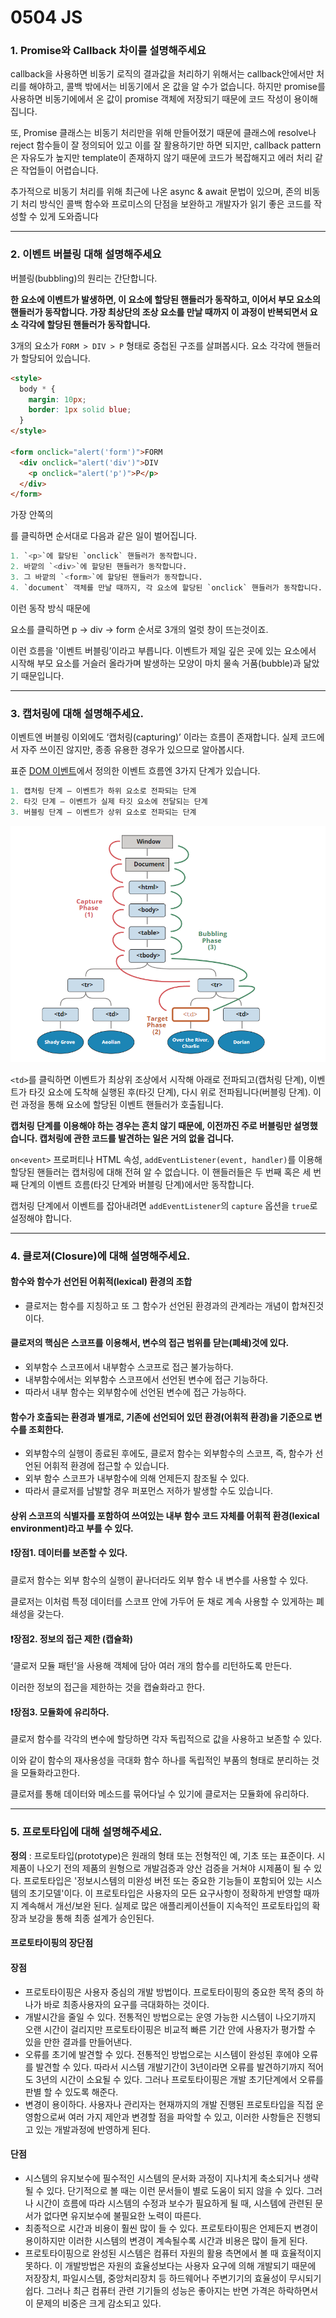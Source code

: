 # 0504 JS

### 1. Promise와 Callback 차이를 설명해주세요

 callback을 사용하면 비동기 로직의 결과값을 처리하기 위해서는 callback안에서만 처리를 해야하고, 콜백 밖에서는 비동기에서 온 값을 알 수가 없습니다. 하지만 promise를 사용하면 비동기에에서 온 값이 promise 객체에 저장되기 때문에 코드 작성이 용이해집니다.

또, Promise 클래스는 비동기 처리만을 위해 만들어졌기 때문에 클래스에 resolve나 reject 함수들이 잘 정의되어 있고 이를 잘 활용하기만 하면 되지만, callback pattern은 자유도가 높지만 template이 존재하지 않기 때문에 코드가 복잡해지고 에러 처리 같은 작업들이 어렵습니다.

추가적으로 비동기 처리를 위해 최근에 나온 async & await 문법이 있으며,
존의 비동기 처리 방식인 콜백 함수와 프로미스의 단점을 보완하고 개발자가 읽기 좋은 코드를 작성할 수 있게 도와줍니다

---

### 2. 이벤트 버블링 대해 설명해주세요

버블링(bubbling)의 원리는 간단합니다.

**한 요소에 이벤트가 발생하면, 이 요소에 할당된 핸들러가 동작하고, 이어서 부모 요소의 핸들러가 동작합니다. 가장 최상단의 조상 요소를 만날 때까지 이 과정이 반복되면서 요소 각각에 할당된 핸들러가 동작합니다.**

3개의 요소가 `FORM > DIV > P` 형태로 중첩된 구조를 살펴봅시다. 요소 각각에 핸들러가 할당되어 있습니다.

```html
<style>
  body * {
    margin: 10px;
    border: 1px solid blue;
  }
</style>

<form onclick="alert('form')">FORM
  <div onclick="alert('div')">DIV
    <p onclick="alert('p')">P</p>
  </div>
</form>
```



가장 안쪽의 <p>를 클릭하면 순서대로 다음과 같은 일이 벌어집니다.

```python
1. `<p>`에 할당된 `onclick` 핸들러가 동작합니다.
2. 바깥의 `<div>`에 할당된 핸들러가 동작합니다.
3. 그 바깥의 `<form>`에 할당된 핸들러가 동작합니다.
4. `document` 객체를 만날 때까지, 각 요소에 할당된 `onclick` 핸들러가 동작합니다.
```



이런 동작 방식 때문에 <p> 요소를 클릭하면 p → div → form 순서로 3개의 얼럿 창이 뜨는것이죠.

이런 흐름을 '이벤트 버블링’이라고 부릅니다. 이벤트가 제일 깊은 곳에 있는 요소에서 시작해 부모 요소를 거슬러 올라가며 발생하는 모양이 마치 물속 거품(bubble)과 닮았기 때문입니다.

---

### 3. 캡처링에 대해 설명해주세요.

이벤트엔 버블링 이외에도 ‘캡처링(capturing)’ 이라는 흐름이 존재합니다. 실제 코드에서 자주 쓰이진 않지만, 종종 유용한 경우가 있으므로 알아봅시다.

표준 [DOM 이벤트](http://www.w3.org/TR/DOM-Level-3-Events/)에서 정의한 이벤트 흐름엔 3가지 단계가 있습니다.

```python
1. 캡처링 단계 – 이벤트가 하위 요소로 전파되는 단계
2. 타깃 단계 – 이벤트가 실제 타깃 요소에 전달되는 단계
3. 버블링 단계 – 이벤트가 상위 요소로 전파되는 단계
```

![111](README.assets/111.PNG)

`<td>`를 클릭하면 이벤트가 최상위 조상에서 시작해 아래로 전파되고(캡처링 단계), 이벤트가 타깃 요소에 도착해 실행된 후(타깃 단계), 다시 위로 전파됩니다(버블링 단계). 이런 과정을 통해 요소에 할당된 이벤트 핸들러가 호출됩니다.

**캡처링 단계를 이용해야 하는 경우는 흔치 않기 때문에, 이전까진 주로 버블링만 설명했습니다. 캡처링에 관한 코드를 발견하는 일은 거의 없을 겁니다.**

`on<event>` 프로퍼티나 HTML 속성, `addEventListener(event, handler)`를 이용해 할당된 핸들러는 캡처링에 대해 전혀 알 수 없습니다. 이 핸들러들은 두 번째 혹은 세 번째 단계의 이벤트 흐름(타깃 단계와 버블링 단계)에서만 동작합니다.

캡처링 단계에서 이벤트를 잡아내려면 `addEventListener`의 `capture` 옵션을 `true`로 설정해야 합니다.

---

### 4. 클로져(Closure)에 대해 설명해주세요.

#### 함수와 함수가 선언된 어휘적(lexical) 환경의 조합

- 클로저는 함수를 지칭하고 또 그 함수가 선언된 환경과의 관계라는 개념이 합쳐진것이다.

#### 클로저의 핵심은 스코프를 이용해서, 변수의 접근 범위를 닫는(폐쇄)것에 있다.

- 외부함수 스코프에서 내부함수 스코프로 접근 불가능하다.
- 내부함수에서는 외부함수 스코프에서 선언된 변수에 접근 기능하다.
- 따라서 내부 함수는 외부함수에 선언된 변수에 접근 가능하다.

#### 함수가 호출되는 환경과 별개로, 기존에 선언되어 있던 환경(어휘적 환경)을 기준으로 변수를 조회한다.

- 외부함수의 실행이 종료된 후에도, 클로저 함수는 외부함수의 스코프, 즉, 함수가 선언된 어휘적 환경에 접근할 수 있습니다.
- 외부 함수 스코프가 내부함수에 의해 언제든지 참조될 수 있다.
- 따라서 클로저를 남발할 경우 퍼포먼스 저하가 발생할 수도 있습니다.

#### 상위 스코프의 식별자를 포함하여 쓰여있는 내부 함수 코드 자체를 어휘적 환경(lexical environment)라고 부를 수 있다.



#### ❗️장점1. 데이터를 보존할 수 있다.

클로저 함수는 외부 함수의 실행이 끝나더라도 외부 함수 내 변수를 사용할 수 있다.

클로저는 이처럼 특정 데이터를 스코프 안에 가두어 둔 채로 계속 사용할 수 있게하는 폐쇄성을 갖는다.

#### ❗️장점2. 정보의 접근 제한 (캡슐화)

‘클로저 모듈 패턴’을 사용해 객체에 담아 여러 개의 함수를 리턴하도록 만든다.

이러한 정보의 접근을 제한하는 것을 캡슐화라고 한다.

#### ❗️장점3. 모듈화에 유리하다.

클로저 함수를 각각의 변수에 할당하면 각자 독립적으로 값을 사용하고 보존할 수 있다.

이와 같이 함수의 재사용성을 극대화 함수 하나를 독립적인 부품의 형태로 분리하는 것을 모듈화라고한다.

클로저를 통해 데이터와 메소드를 묶어다닐 수 있기에 클로저는 모듈화에 유리하다.

---

### 5. 프로토타입에 대해 설명해주세요.

**정의** : 프로토타입(prototype)은 원래의 형태 또는 전형적인 예, 기초 또는 표준이다. 시제품이 나오기 전의 제품의 원형으로 개발검증과 양산 검증을 거쳐야 시제품이 될 수 있다. 프로토타입은 '정보시스템의 미완성 버전 또는 중요한 기능들이 포함되어 있는 시스템의 초기모델'이다. 이 프로토타입은 사용자의 모든 요구사항이 정확하게 반영할 때까지 계속해서 개선/보완 된다. 실제로 많은 애플리케이션들이 지속적인 프로토타입의 확장과 보강을 통해 최종 설계가 승인된다.



#### 프로토타이핑의 장단점

#### 장점

- 프로토타이핑은 사용자 중심의 개발 방법이다. 프로토타이핑의 중요한 목적 중의 하나가 바로 최종사용자의 요구를 극대화하는 것이다.
- 개발시간을 줄일 수 있다. 전통적인 방법으로는 운영 가능한 시스템이 나오기까지 오랜 시간이 걸리지만 프로토타이핑은 비교적 빠른 기간 안에 사용자가 평가할 수 있을 만한 결과를 만들어낸다.
- 오류를 초기에 발견할 수 있다. 전통적인 방법으로는 시스템이 완성된 후에야 오류를 발견할 수 있다. 따라서 시스템 개발기간이 3년이라면 오류를 발견하기까지 적어도 3년의 시간이 소요될 수 있다. 그러나 프로토타이핑은 개발 초기단계에서 오류를 판별 할 수 있도록 해준다.
- 변경이 용이하다. 사용자나 관리자는 현재까지의 개발 진행된 프로토타입을 직접 운영함으로써 여러 가지 제안과 변경할 점을 파악할 수 있고, 이러한 사항들은 진행되고 있는 개발과정에 반영하게 된다.

#### 단점

- 시스템의 유지보수에 필수적인 시스템의 문서화 과정이 지나치게 축소되거나 생략될 수 있다. 단기적으로 볼 때는 이런 문서들이 별로 도움이 되지 않을 수 있다. 그러나 시간이 흐름에 따라 시스템의 수정과 보수가 필요하게 될 때, 시스템에 관련된 문서가 없다면 유지보수에 불필요한 노력이 따른다.
- 최종적으로 시간과 비용이 훨씬 많이 들 수 있다. 프로토타이핑은 언제든지 변경이 용이하지만 이러한 시스템의 변경이 계속될수록 시간과 비용은 많이 들게 된다.
- 프로토타이핑으로 완성된 시스템은 컴퓨터 자원의 활용 측면에서 볼 때 효율적이지 못하다. 이 개발방법은 자원의 효율성보다는 사용자 요구에 의해 개발되기 때문에 저장장치, 파일시스템, 중앙처리장치 등 하드웨어나 주변기기의 효율성이 무시되기 쉽다. 그러나 최근 컴퓨터 관련 기기들의 성능은 좋아지는 반면 가격은 하락하면서 이 문제의 비중은 크게 감소되고 있다.
